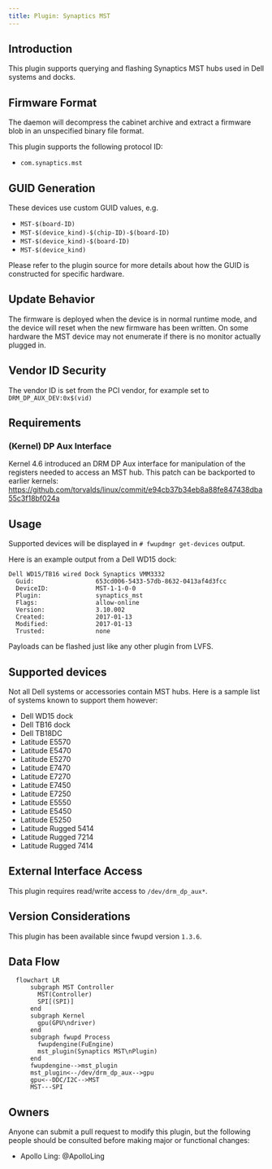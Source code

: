 ```yaml
---
title: Plugin: Synaptics MST
---
```


## Introduction

This plugin supports querying and flashing Synaptics MST hubs used in Dell systems
and docks.

## Firmware Format

The daemon will decompress the cabinet archive and extract a firmware blob in
an unspecified binary file format.

This plugin supports the following protocol ID:

* `com.synaptics.mst`

## GUID Generation

These devices use custom GUID values, e.g.

* `MST-$(board-ID)`
* `MST-$(device_kind)-$(chip-ID)-$(board-ID)`
* `MST-$(device_kind)-$(board-ID)`
* `MST-$(device_kind)`

Please refer to the plugin source for more details about how the GUID is
constructed for specific hardware.

## Update Behavior

The firmware is deployed when the device is in normal runtime mode, and the
device will reset when the new firmware has been written. On some hardware the
MST device may not enumerate if there is no monitor actually plugged in.

## Vendor ID Security

The vendor ID is set from the PCI vendor, for example set to `DRM_DP_AUX_DEV:0x$(vid)`

## Requirements

### (Kernel) DP Aux Interface

Kernel 4.6 introduced an DRM DP Aux interface for manipulation of the registers
needed to access an MST hub.
This patch can be backported to earlier kernels:
<https://github.com/torvalds/linux/commit/e94cb37b34eb8a88fe847438dba55c3f18bf024a>

## Usage

Supported devices will be displayed in `# fwupdmgr get-devices` output.

Here is an example output from a Dell WD15 dock:

```text
Dell WD15/TB16 wired Dock Synaptics VMM3332
  Guid:                 653cd006-5433-57db-8632-0413af4d3fcc
  DeviceID:             MST-1-1-0-0
  Plugin:               synaptics_mst
  Flags:                allow-online
  Version:              3.10.002
  Created:              2017-01-13
  Modified:             2017-01-13
  Trusted:              none
```

Payloads can be flashed just like any other plugin from LVFS.

## Supported devices

Not all Dell systems or accessories contain MST hubs.
Here is a sample list of systems known to support them however:

* Dell WD15 dock
* Dell TB16 dock
* Dell TB18DC
* Latitude E5570
* Latitude E5470
* Latitude E5270
* Latitude E7470
* Latitude E7270
* Latitude E7450
* Latitude E7250
* Latitude E5550
* Latitude E5450
* Latitude E5250
* Latitude Rugged 5414
* Latitude Rugged 7214
* Latitude Rugged 7414

## External Interface Access

This plugin requires read/write access to `/dev/drm_dp_aux*`.

## Version Considerations

This plugin has been available since fwupd version `1.3.6`.

## Data Flow

```mermaid
  flowchart LR
      subgraph MST Controller
        MST(Controller)
        SPI[(SPI)]
      end
      subgraph Kernel
        gpu(GPU\ndriver)
      end
      subgraph fwupd Process
        fwupdengine(FuEngine)
        mst_plugin(Synaptics MST\nPlugin)
      end
      fwupdengine-->mst_plugin
      mst_plugin<--/dev/drm_dp_aux-->gpu
      gpu<--DDC/I2C-->MST
      MST---SPI
```

## Owners

Anyone can submit a pull request to modify this plugin, but the following people should be
consulted before making major or functional changes:

* Apollo Ling: @ApolloLing
